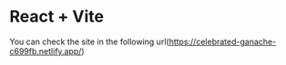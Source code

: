 # React + Vite

You can check the site in the following
url(https://celebrated-ganache-c699fb.netlify.app/)